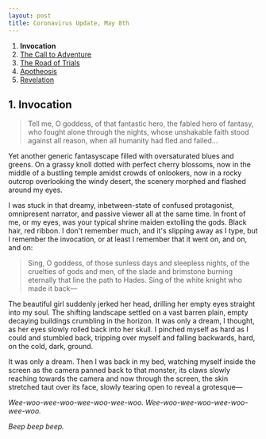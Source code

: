 ```yaml
---
layout: post
title: Coronavirus Update, May 8th
---
```

<ol>
  <li><strong>Invocation</strong></li>
  <li><a href="%/blog/2005-covid-post/2-call-to-adventure/">The Call to Adventure</a></li>
  <li><a href="%/blog/2005-covid-post/3-road-of-trials/">The Road of Trials</a></li>
  <li><a href="%/blog/2005-covid-post/4-apotheosis/">Apotheosis</a></li>
  <li><a href="%/blog/2005-covid-post/5-revelation/">Revelation</a></li>
</ol>

## 1. Invocation

> Tell me, O goddess, of that fantastic hero, the fabled hero of fantasy, who fought alone through the nights, whose unshakable faith stood against all reason, when all humanity had fled and failed...

Yet another generic fantasyscape filled with oversaturated blues and greens. On a grassy knoll dotted with perfect cherry blossoms, now in the middle of a bustling temple amidst crowds of onlookers, now in a rocky outcrop overlooking the windy desert, the scenery morphed and flashed around my eyes.

I was stuck in that dreamy, inbetween-state of confused protagonist, omnipresent narrator, and passive viewer all at the same time. In front of me, or my eyes, was your typical shrine maiden extolling the gods. Black hair, red ribbon. I don't remember much, and it's slipping away as I type, but I remember the invocation, or at least I remember that it went on, and on, and on:

> Sing, O goddess, of those sunless days and sleepless nights, of the cruelties of gods and men, of the slade and brimstone burning eternally that line the path to Hades. Sing of the white knight who made it back―

The beautiful girl suddenly jerked her head, drilling her empty eyes straight into my soul. The shifting landscape settled on a vast barren plain, empty decaying buildings crumbling in the horizon. It was only a dream, I thought, as her eyes slowly rolled back into her skull. I pinched myself as hard as I could and stumbled back, tripping over myself and falling backwards, hard, on the cold, dark, ground.

It was only a dream. Then I was back in my bed, watching myself inside the screen as the camera panned back to that monster, its claws slowly reaching towards the camera and now through the screen, the skin stretched taut over its face, slowly tearing open to reveal a grotesque―

*Wee-woo-wee-woo-wee-woo-wee-woo. Wee-woo-wee-woo-wee-woo-wee-woo.*

*Beep beep beep.*
